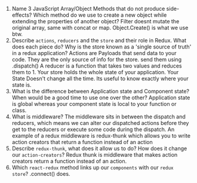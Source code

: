1.  Name 3 JavaScript Array/Object Methods that do not produce side-effects? Which method do we use to create a new object while extending the properties of another object? 
Filter doesnt mutate the original array, same with concat or map. Object.Create() is what we use btw.
1.  Describe `actions`, `reducers` and the `store` and their role in Redux. What does each piece do? Why is the store known as a 'single source of truth' in a redux application? 
Actions are Payloads that send data to your code. They are the only source of info for the store. send them using .dispatch()
A reducer is a function that takes two values and reduces them to 1.
Your store holds the whole state of your application.
Your State Doesn't change all the time. Its useful to know exactly where your state is.
1.  What is the difference between Application state and Component state? When would be a good time to use one over the other?
Application state is global whereas your component state is local to your function or class.
1.  What is middleware? 
The middleware sits in between the dispatch and reducers, which means we can alter our dispatched actions before they get to the reducers or execute some code during the dispatch. An example of a redux middleware is redux-thunk which allows you to write action creators that return a function instead of an action
1.  Describe `redux-thunk`, what does it allow us to do? How does it change our `action-creators`?
Redux thunk is middleware that makes action creators return a function instead of an action.
1.  Which `react-redux` method links up our `components` with our `redux store`?
.connect() does.
